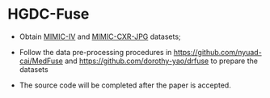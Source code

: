 # HGDC-Fuse

- Obtain [MIMIC-IV](https://physionet.org/content/mimiciv/1.0/) and [MIMIC-CXR-JPG](https://physionet.org/content/mimic-cxr-jpg/2.0.0/) datasets;
- Follow the data pre-processing procedures in https://github.com/nyuad-cai/MedFuse and https://github.com/dorothy-yao/drfuse to prepare the datasets

- The source code will be completed after the paper is accepted.
